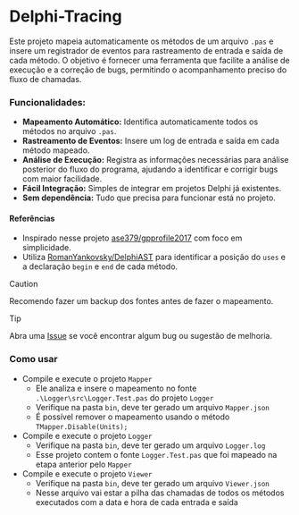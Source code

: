 # Delphi-Tracing
Este projeto mapeia automaticamente os métodos de um arquivo `.pas` e insere um registrador de eventos para rastreamento de entrada e saída de cada método. O objetivo é fornecer uma ferramenta que facilite a análise de execução e a correção de bugs, permitindo o acompanhamento preciso do fluxo de chamadas.
### Funcionalidades:
- **Mapeamento Automático:** Identifica automaticamente todos os métodos no arquivo `.pas`.
- **Rastreamento de Eventos:** Insere um log de entrada e saída em cada método mapeado.
- **Análise de Execução:** Registra as informações necessárias para análise posterior do fluxo do programa, ajudando a identificar e corrigir bugs com maior facilidade.
- **Fácil Integração:** Simples de integrar em projetos Delphi já existentes.
- **Sem dependência:** Tudo que precisa para funcionar está no projeto.
#### Referências
- Inspirado nesse projeto [ase379/gpprofile2017](https://github.com/ase379/gpprofile2017) com foco em simplicidade.
- Utiliza [RomanYankovsky/DelphiAST](https://github.com/RomanYankovsky/DelphiAST) para identificar a posição do `uses` e a declaração `begin` e `end` de cada método.

> [!CAUTION]
> Recomendo fazer um backup dos fontes antes de fazer o mapeamento.

> [!TIP]
> Abra uma [Issue](https://github.com/e-delphi/Delphi-Tracing/issues/new) se você encontrar algum bug ou sugestão de melhoria.

### Como usar
- Compile e execute o projeto `Mapper`
  - Ele analiza e insere o mapeamento no fonte `.\Logger\src\Logger.Test.pas` do projeto `Logger`
  - Verifique na pasta `bin`, deve ter gerado um arquivo `Mapper.json`
  - É possível remover o mapeamento usando o método `TMapper.Disable(Units);`
- Compile e execute o projeto `Logger`
  - Verifique na pasta `bin`, deve ter gerado um arquivo `Logger.log`
  - Esse projeto contem o fonte `Logger.Test.pas` que foi mapeado na etapa anterior pelo `Mapper`
- Compile e execute o projeto `Viewer`
  - Verifique na pasta `bin`, deve ter gerado um arquivo `Viewer.json`
  - Nesse arquivo vai estar a pilha das chamadas de todos os métodos executados com a data e hora de cada entrada e saída
